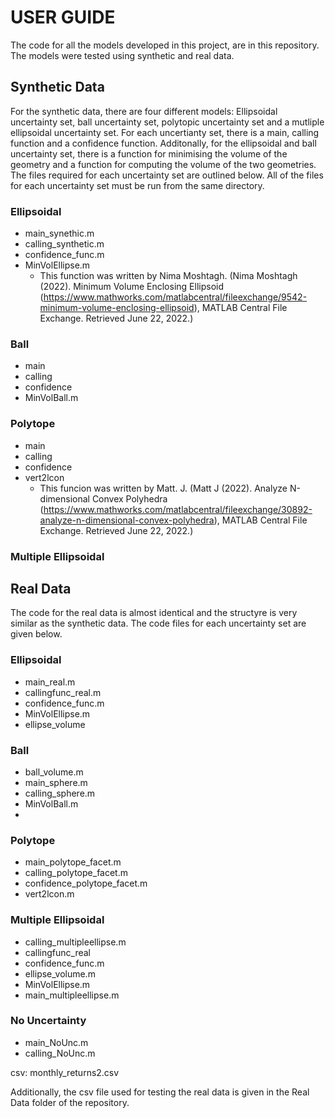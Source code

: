 # USER GUIDE
The code for all the models developed in this project, are in this repository. The models were tested using synthetic and real data.

## Synthetic Data
For the synthetic data, there are four different models: Ellipsoidal uncertainty set, ball uncertainty set, polytopic uncertainty set and a mutliple ellipsoidal uncertainty set. For each uncertianty set, there is a main, calling function and a confidence function. Additonally, for the ellipsoidal and ball uncertainty set, there is a function for minimising the volume of the geometry and a function for computing the volume of the two geometries. The files required for each uncertainty set are outlined below. All of the files for each uncertainty set must be run from the same directory. 

### Ellipsoidal
- main_synethic.m
- calling_synthetic.m
- confidence_func.m
- MinVolEllipse.m
  -   This function was written by Nima Moshtagh.  (Nima Moshtagh (2022). Minimum Volume Enclosing Ellipsoid (https://www.mathworks.com/matlabcentral/fileexchange/9542-minimum-volume-enclosing-ellipsoid), MATLAB Central File Exchange. Retrieved June 22, 2022.)
 
 
### Ball
- main
- calling
- confidence
- MinVolBall.m

### Polytope
- main
- calling
- confidence 
- vert2lcon
    - This funcion was written by Matt. J. (Matt J (2022). Analyze N-dimensional Convex Polyhedra (https://www.mathworks.com/matlabcentral/fileexchange/30892-analyze-n-dimensional-convex-polyhedra), MATLAB Central File Exchange. Retrieved June 22, 2022.)

### Multiple Ellipsoidal



## Real Data
The code for the real data is almost identical and the structyre is very similar as the synthetic data. The code files for each uncertainty set are given below.

### Ellipsoidal
- main_real.m
- callingfunc_real.m
- confidence_func.m
- MinVolEllipse.m
- ellipse_volume


### Ball
- ball_volume.m
- main_sphere.m
- calling_sphere.m
- MinVolBall.m
- 

### Polytope
- main_polytope_facet.m
- calling_polytope_facet.m
- confidence_polytope_facet.m
- vert2lcon.m


### Multiple Ellipsoidal
- calling_multipleellipse.m
- callingfunc_real
- confidence_func.m
- ellipse_volume.m
- MinVolEllipse.m
- main_multipleellipse.m

### No Uncertainty
- main_NoUnc.m
- calling_NoUnc.m



csv: monthly_returns2.csv



  
  
  
Additionally, the csv file used for testing the real data is given in the Real Data folder of the repository. 

